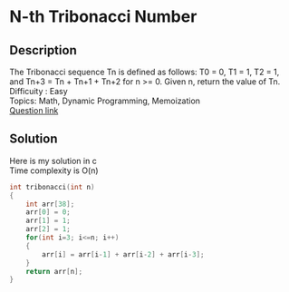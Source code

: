# N-th Tribonacci Number

## Description
The Tribonacci sequence Tn is defined as follows: T0 = 0, T1 = 1, T2 = 1, and Tn+3 = Tn + Tn+1 + Tn+2 for n >= 0. Given n, return the value of Tn.
<br>Difficuity : Easy
<br>Topics: Math, Dynamic Programming, Memoization
<br>[Question link](https://leetcode.com/problems/n-th-tribonacci-number/description/)
## Solution
Here is my solution in c 
<br>Time complexity is O(n)
```C
int tribonacci(int n)
{
    int arr[38];
    arr[0] = 0;
    arr[1] = 1;
    arr[2] = 1;
    for(int i=3; i<=n; i++)
    {
        arr[i] = arr[i-1] + arr[i-2] + arr[i-3];
    }
    return arr[n];
}
```
